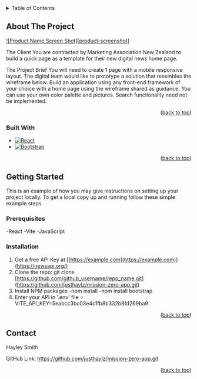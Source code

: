 
<!-- TABLE OF CONTENTS -->
<details>
  <summary>Table of Contents</summary>
  <ol>
    <li>
      <a href="#about-the-project">About The Project</a>
      <ul>
        <li><a href="#built-with">Built With</a></li>
      </ul>
    </li>
    <li>
      <a href="#getting-started">Getting Started</a>
      <ul>
        <li><a href="#prerequisites">Prerequisites</a></li>
        <li><a href="#installation">Installation</a></li>
      </ul>
    </li>
    <li><a href="#contact">Contact</a></li>
    <li><a href="#acknowledgments">Acknowledgments</a></li>
  </ol>
</details>



<!-- ABOUT THE PROJECT -->
## About The Project

[![Product Name Screen Shot][product-screenshot]](https://example.com)

The Client
You are contracted by Marketing Association New Zealand to build a quick page as a template for their new digital news home page.

The Project Brief
You will need to create 1 page with a mobile responsive layout. 
The digital team would like to prototype a solution that resembles the wireframe below.
Build an application using any front-end framework of your choice with a home page using the wireframe shared as guidance.
You can use your own color palette and pictures.
Search functionality need not be implemented.

<p align="right">(<a href="#readme-top">back to top</a>)</p>



### Built With

* [![React][React.js]][React-url]
* [![Bootstrap][Bootstrap.com]][Bootstrap-url]

<p align="right">(<a href="#readme-top">back to top</a>)</p>



<!-- GETTING STARTED -->
## Getting Started

This is an example of how you may give instructions on setting up your project locally.
To get a local copy up and running follow these simple example steps.

### Prerequisites

-React
-Vite
-JavaScript

### Installation

1. Get a free API Key at [[https://example.com](https://example.com)](https://newsapi.org/)
2. Clone the repo:  git clone [https://github.com/github_username/repo_name.git](https://github.com/justhaylz/mission-zero-app.git)
3. Install NPM packages
   -npm install
   -npm install bootstrap
4. Enter your API in '.env' file = VITE_API_KEY=5eabcc3bc03e4c1fb8b332b8fd269ba9


<p align="right">(<a href="#readme-top">back to top</a>)</p>


<!-- CONTACT -->
## Contact

Hayley Smith

GitHub Link: https://github.com/justhaylz/mission-zero-app.git

<p align="right">(<a href="#readme-top">back to top</a>)</p>



<!-- MARKDOWN LINKS & IMAGES -->
<!-- https://www.markdownguide.org/basic-syntax/#reference-style-links -->
[React.js]: https://img.shields.io/badge/React-20232A?style=for-the-badge&logo=react&logoColor=61DAFB
[React-url]: https://reactjs.org/
[Bootstrap.com]: https://img.shields.io/badge/Bootstrap-563D7C?style=for-the-badge&logo=bootstrap&logoColor=white
[Bootstrap-url]: https://getbootstrap.com
